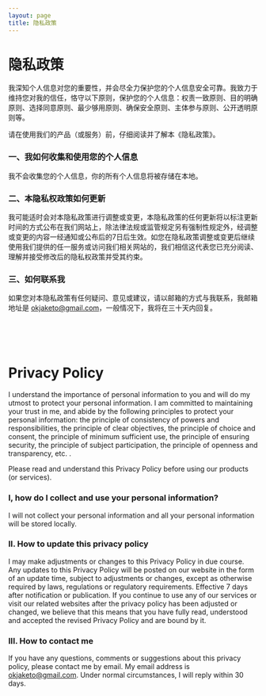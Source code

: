 ```yaml
---
layout: page
title: 隐私政策
---
```

# 隐私政策

我深知个人信息对您的重要性，并会尽全力保护您的个人信息安全可靠。我致力于维持您对我的信任，恪守以下原则，保护您的个人信息：权责一致原则、目的明确原则、选择同意原则、最少够用原则、确保安全原则、主体参与原则、公开透明原则等。

请在使用我们的产品（或服务）前，仔细阅读并了解本《隐私政策》。

### 一、我如何收集和使用您的个人信息
我不会收集您的个人信息，你的所有个人信息将被存储在本地。

### 二、本隐私权政策如何更新
我可能适时会对本隐私政策进行调整或变更，本隐私政策的任何更新将以标注更新时间的方式公布在我们网站上，除法律法规或监管规定另有强制性规定外，经调整或变更的内容一经通知或公布后的7日后生效。如您在隐私政策调整或变更后继续使用我们提供的任一服务或访问我们相关网站的，我们相信这代表您已充分阅读、理解并接受修改后的隐私权政策并受其约束。

### 三、如何联系我
如果您对本隐私政策有任何疑问、意见或建议，请以邮箱的方式与我联系，我邮箱地址是 okjaketo@gmail.com，一般情况下，我将在三十天内回复。

<br/>
<br/>
<br/>

# Privacy Policy

I understand the importance of personal information to you and will do my utmost to protect your personal information. I am committed to maintaining your trust in me, and abide by the following principles to protect your personal information: the principle of consistency of powers and responsibilities, the principle of clear objectives, the principle of choice and consent, the principle of minimum sufficient use, the principle of ensuring security, the principle of subject participation, the principle of openness and transparency, etc. .

Please read and understand this Privacy Policy before using our products (or services).

### I, how do I collect and use your personal information?
I will not collect your personal information and all your personal information will be stored locally.

### II. How to update this privacy policy
I may make adjustments or changes to this Privacy Policy in due course. Any updates to this Privacy Policy will be posted on our website in the form of an update time, subject to adjustments or changes, except as otherwise required by laws, regulations or regulatory requirements. Effective 7 days after notification or publication. If you continue to use any of our services or visit our related websites after the privacy policy has been adjusted or changed, we believe that this means that you have fully read, understood and accepted the revised Privacy Policy and are bound by it.

### III. How to contact me
If you have any questions, comments or suggestions about this privacy policy, please contact me by email. My email address is okjaketo@gmail.com. Under normal circumstances, I will reply within 30 days.
